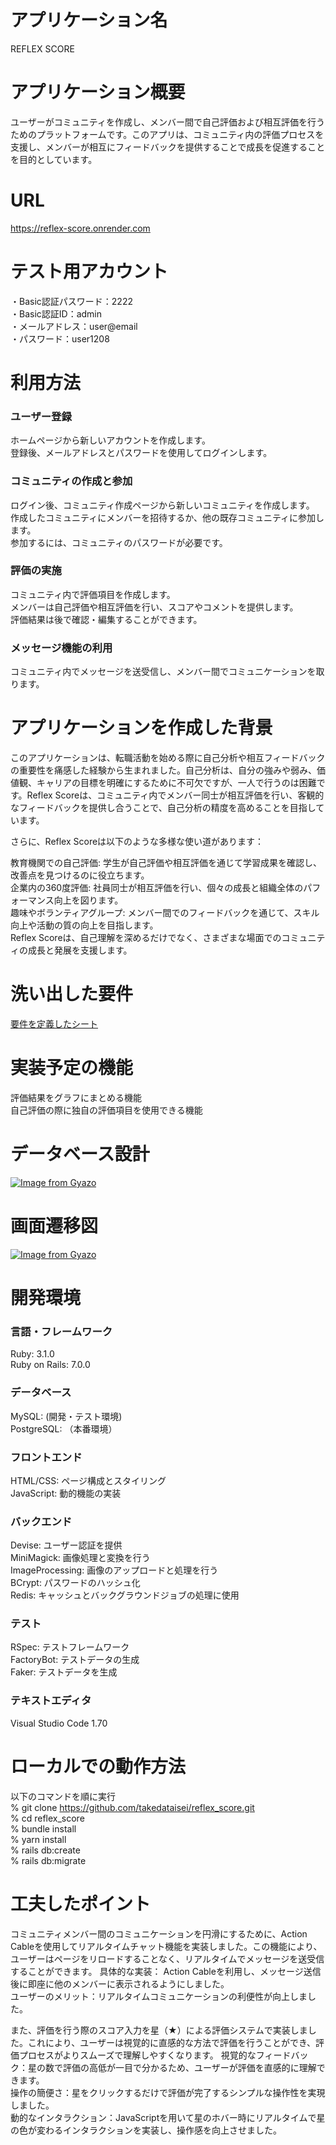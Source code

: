 # アプリケーション名
REFLEX SCORE

# アプリケーション概要
ユーザーがコミュニティを作成し、メンバー間で自己評価および相互評価を行うためのプラットフォームです。このアプリは、コミュニティ内の評価プロセスを支援し、メンバーが相互にフィードバックを提供することで成長を促進することを目的としています。

# URL
https://reflex-score.onrender.com

# テスト用アカウント
・Basic認証パスワード：2222  
・Basic認証ID：admin  
・メールアドレス：user@email  
・パスワード：user1208

# 利用方法
### ユーザー登録
ホームページから新しいアカウントを作成します。  
登録後、メールアドレスとパスワードを使用してログインします。

### コミュニティの作成と参加
ログイン後、コミュニティ作成ページから新しいコミュニティを作成します。  
作成したコミュニティにメンバーを招待するか、他の既存コミュニティに参加します。  
参加するには、コミュニティのパスワードが必要です。  

### 評価の実施
コミュニティ内で評価項目を作成します。  
メンバーは自己評価や相互評価を行い、スコアやコメントを提供します。  
評価結果は後で確認・編集することができます。  

### メッセージ機能の利用
コミュニティ内でメッセージを送受信し、メンバー間でコミュニケーションを取ります。

# アプリケーションを作成した背景
このアプリケーションは、転職活動を始める際に自己分析や相互フィードバックの重要性を痛感した経験から生まれました。自己分析は、自分の強みや弱み、価値観、キャリアの目標を明確にするために不可欠ですが、一人で行うのは困難です。Reflex Scoreは、コミュニティ内でメンバー同士が相互評価を行い、客観的なフィードバックを提供し合うことで、自己分析の精度を高めることを目指しています。

さらに、Reflex Scoreは以下のような多様な使い道があります：

教育機関での自己評価: 学生が自己評価や相互評価を通じて学習成果を確認し、改善点を見つけるのに役立ちます。  
企業内の360度評価: 社員同士が相互評価を行い、個々の成長と組織全体のパフォーマンス向上を図ります。  
趣味やボランティアグループ: メンバー間でのフィードバックを通じて、スキル向上や活動の質の向上を目指します。  
Reflex Scoreは、自己理解を深めるだけでなく、さまざまな場面でのコミュニティの成長と発展を支援します。

# 洗い出した要件
[要件を定義したシート](https://docs.google.com/spreadsheets/d/1aHKCJ5A8oDKBJOcMuLF7TUl8I2dH9FsKB1Iv7InK4xw/edit?usp=sharing)

# 実装予定の機能
評価結果をグラフにまとめる機能  
自己評価の際に独自の評価項目を使用できる機能

# データベース設計
[![Image from Gyazo](https://i.gyazo.com/7d1171db6b5fdb7c0b83eb91114313d2.png)](https://gyazo.com/7d1171db6b5fdb7c0b83eb91114313d2)

# 画面遷移図
[![Image from Gyazo](https://i.gyazo.com/512b85808600632f26fea3428b5ab867.png)](https://gyazo.com/512b85808600632f26fea3428b5ab867)

# 開発環境
### 言語・フレームワーク
Ruby: 3.1.0  
Ruby on Rails: 7.0.0

### データベース
MySQL: (開発・テスト環境)  
PostgreSQL: （本番環境）


### フロントエンド
HTML/CSS: ページ構成とスタイリング  
JavaScript: 動的機能の実装

### バックエンド
Devise: ユーザー認証を提供  
MiniMagick: 画像処理と変換を行う  
ImageProcessing: 画像のアップロードと処理を行う  
BCrypt: パスワードのハッシュ化  
Redis: キャッシュとバックグラウンドジョブの処理に使用  

### テスト
RSpec: テストフレームワーク  
FactoryBot: テストデータの生成  
Faker: テストデータを生成  

### テキストエディタ
Visual Studio Code 1.70

# ローカルでの動作方法
以下のコマンドを順に実行  
% git clone https://github.com/takedataisei/reflex_score.git  
% cd reflex_score  
% bundle install  
% yarn install  
% rails db:create  
% rails db:migrate  

# 工夫したポイント
コミュニティメンバー間のコミュニケーションを円滑にするために、Action Cableを使用してリアルタイムチャット機能を実装しました。この機能により、ユーザーはページをリロードすることなく、リアルタイムでメッセージを送受信することができます。 
具体的な実装： Action Cableを利用し、メッセージ送信後に即座に他のメンバーに表示されるようにしました。  
ユーザーのメリット：リアルタイムコミュニケーションの利便性が向上しました。  

また、評価を行う際のスコア入力を星（★）による評価システムで実装しました。これにより、ユーザーは視覚的に直感的な方法で評価を行うことができ、評価プロセスがよりスムーズで理解しやすくなります。
視覚的なフィードバック：星の数で評価の高低が一目で分かるため、ユーザーが評価を直感的に理解できます。  
操作の簡便さ：星をクリックするだけで評価が完了するシンプルな操作性を実現しました。  
動的なインタラクション：JavaScriptを用いて星のホバー時にリアルタイムで星の色が変わるインタラクションを実装し、操作感を向上させました。
